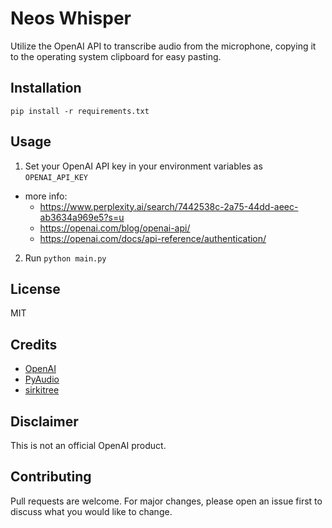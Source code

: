 # Neos Whisper
Utilize the OpenAI API to transcribe audio from the microphone, copying it to the operating system clipboard for easy pasting.

## Installation
`pip install -r requirements.txt`

## Usage
1. Set your OpenAI API key in your environment variables as `OPENAI_API_KEY`
  * more info: 
    * https://www.perplexity.ai/search/7442538c-2a75-44dd-aeec-ab3634a969e5?s=u
    * https://openai.com/blog/openai-api/
    * https://openai.com/docs/api-reference/authentication/
2. Run `python main.py`

## License
MIT

## Credits
- [OpenAI](https://openai.com/)
- [PyAudio](https://people.csail.mit.edu/hubert/pyaudio/)
- [sirkitree](https://sirkitree.net/)

## Disclaimer
This is not an official OpenAI product.

## Contributing
Pull requests are welcome. For major changes, please open an issue first to discuss what you would like to change.

